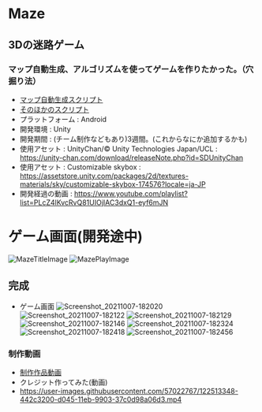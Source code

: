 # Maze 
## 3Dの迷路ゲーム
### マップ自動生成、アルゴリズムを使ってゲームを作りたかった。（穴掘り法）
* [マップ自動生成スクリプト](https://github.com/AraiKanta/Maze/blob/e04c15ae3e8da971ed905eec7cee5df5da6ba38d/Maze%20Project/Assets/Scripts/Manager/MazeGanerator.cs)
* [そのほかのスクリプト](https://github.com/AraiKanta/Maze/tree/main/Maze%20Project/Assets/Scripts)
* プラットフォーム : Android
* 開発環境 : Unity
* 開発期間 : (チーム制作などもあり)3週間。(これからなにか追加するかも)
* 使用アセット : UnityChan/© Unity Technologies Japan/UCL : https://unity-chan.com/download/releaseNote.php?id=SDUnityChan
* 使用アセット : Customizable skybox : https://assetstore.unity.com/packages/2d/textures-materials/sky/customizable-skybox-174576?locale=ja-JP
* 開発経過の動画 : https://www.youtube.com/playlist?list=PLcZ4lKvcRvQ81UIOjIAC3dxQ1-eyf6mJN

# ゲーム画面(開発途中)
![MazeTitleImage](https://user-images.githubusercontent.com/57022767/122513327-3e365100-d045-11eb-887d-60a21789243b.png)
![MazePlayImage](https://user-images.githubusercontent.com/57022767/122513312-38d90680-d045-11eb-84a3-d9a5b351e09c.png)

## 完成 
* ゲーム画面
![Screenshot_20211007-182020](https://user-images.githubusercontent.com/57022767/136358650-73ef6272-331e-44fd-a483-21a62e9f810b.png)
![Screenshot_20211007-182122](https://user-images.githubusercontent.com/57022767/136358780-a7ab2fc5-42cf-4683-a655-d1b3976153f4.png)
![Screenshot_20211007-182129](https://user-images.githubusercontent.com/57022767/136358800-2e145466-db1e-4b1b-bcbc-296d12925a18.png)
![Screenshot_20211007-182146](https://user-images.githubusercontent.com/57022767/136358821-e2e8c335-a065-46e8-a986-85cf79b2cb61.png)
![Screenshot_20211007-182324](https://user-images.githubusercontent.com/57022767/136358835-e9036874-2117-4d2b-9662-f829bc607ade.png)
![Screenshot_20211007-182418](https://user-images.githubusercontent.com/57022767/136358855-d58d670b-c09b-4000-861f-b40efa69757f.png)
![Screenshot_20211007-182456](https://user-images.githubusercontent.com/57022767/136358873-cb399745-1312-4641-9209-f14b91d10c8a.png)

### 制作動画
* [制作作品動画](https://youtu.be/75WuM4xjfJU)
* クレジット作ってみた(動画)
* https://user-images.githubusercontent.com/57022767/122513348-442c3200-d045-11eb-9903-37c0d98a06d3.mp4
